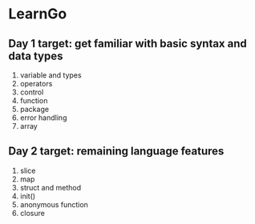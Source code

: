 # LearnGo
## Day 1 target: get familiar with basic syntax and data types
1. variable and types
2. operators
3. control
4. function
5. package
6. error handling
7. array 

## Day 2 target: remaining language features 
1. slice
2. map
3. struct and method
4. init()
5. anonymous function
6. closure